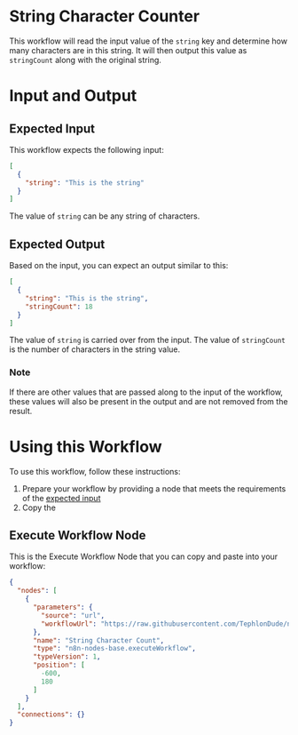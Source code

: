 # String Character Counter
This workflow will read the input value of the `string` key and determine how many characters are in this string. It will then output this value as `stringCount` along with the original string.

# Input and Output

## Expected Input
This workflow expects the following input:
``` JSON
[
  {
    "string": "This is the string"
  }
]
```
The value of `string` can be any string of characters.

## Expected Output
Based on the input, you can expect an output similar to this:
``` JSON
[
  {
    "string": "This is the string",
    "stringCount": 18
  }
]
```
The value of `string` is carried over from the input. The value of `stringCount` is the number of characters in the string value.

### Note
If there are other values that are passed along to the input of the workflow, these values will also be present in the output and are not removed from the result.

# Using this Workflow
To use this workflow, follow these instructions:
1. Prepare your workflow by providing a node that meets the requirements of the [expected input](#expected-input)
2. Copy the 

## Execute Workflow Node
This is the Execute Workflow Node that you can copy and paste into your workflow:
``` JSON
{
  "nodes": [
    {
      "parameters": {
        "source": "url",
        "workflowUrl": "https://raw.githubusercontent.com/TephlonDude/n8n-hosted-workflows/main/README.md"
      },
      "name": "String Character Count",
      "type": "n8n-nodes-base.executeWorkflow",
      "typeVersion": 1,
      "position": [
        -600,
        180
      ]
    }
  ],
  "connections": {}
}
```